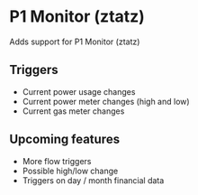 # P1 Monitor (ztatz)

Adds support for P1 Monitor (ztatz)

## Triggers

* Current power usage changes
* Current power meter changes (high and low)
* Current gas meter changes

## Upcoming features
* More flow triggers
* Possible high/low change
* Triggers on day / month financial data